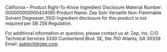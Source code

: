  
 
 
California – Product Right-To-Know Ingredient Disclosure 
Material Number: 000000000000424085 
Product Name: Zep Solv Versatile Non-Flammable Solvent Degreaser_55Gl 
Ingredient disclosure for this product is not required per SB 258 Regulation. 
 
For additional information or question, please contact us at: 
Zep, Inc. 
C/O Technical Services 
3330 Cumberland Blvd. SE, Ste 700 
Atlanta, GA 30339 
Email: asktech@zep.com 
 
 
 
 
